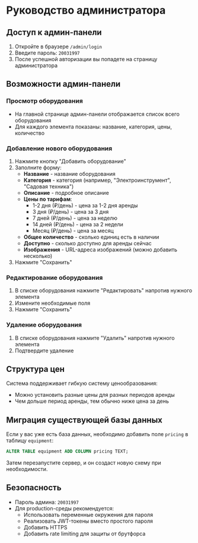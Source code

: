 # Руководство администратора

## Доступ к админ-панели

1. Откройте в браузере `/admin/login`
2. Введите пароль: `20031997`
3. После успешной авторизации вы попадете на страницу администратора

## Возможности админ-панели

### Просмотр оборудования
- На главной странице админ-панели отображается список всего оборудования
- Для каждого элемента показаны: название, категория, цены, количество

### Добавление нового оборудования
1. Нажмите кнопку "Добавить оборудование"
2. Заполните форму:
   - **Название** - название оборудования
   - **Категория** - категория (например, "Электроинструмент", "Садовая техника")
   - **Описание** - подробное описание
   - **Цены по тарифам**:
     - 1-2 дня (₽/день) - цена за 1-2 дня аренды
     - 3 дня (₽/день) - цена за 3 дня
     - 7 дней (₽/день) - цена за неделю
     - 14 дней (₽/день) - цена за 2 недели
     - Месяц (₽/день) - цена за месяц
   - **Общее количество** - сколько единиц есть в наличии
   - **Доступно** - сколько доступно для аренды сейчас
   - **Изображения** - URL-адреса изображений (можно добавить несколько)
3. Нажмите "Сохранить"

### Редактирование оборудования
1. В списке оборудования нажмите "Редактировать" напротив нужного элемента
2. Измените необходимые поля
3. Нажмите "Сохранить"

### Удаление оборудования
1. В списке оборудования нажмите "Удалить" напротив нужного элемента
2. Подтвердите удаление

## Структура цен

Система поддерживает гибкую систему ценообразования:
- Можно установить разные цены для разных периодов аренды
- Чем дольше период аренды, тем обычно ниже цена за день

## Миграция существующей базы данных

Если у вас уже есть база данных, необходимо добавить поле `pricing` в таблицу `equipment`:

```sql
ALTER TABLE equipment ADD COLUMN pricing TEXT;
```

Затем перезапустите сервер, и он создаст новую схему при необходимости.

## Безопасность

- Пароль админа: `20031997`
- Для production-среды рекомендуется:
  - Использовать переменные окружения для пароля
  - Реализовать JWT-токены вместо простого пароля
  - Добавить HTTPS
  - Добавить rate limiting для защиты от брутфорса
